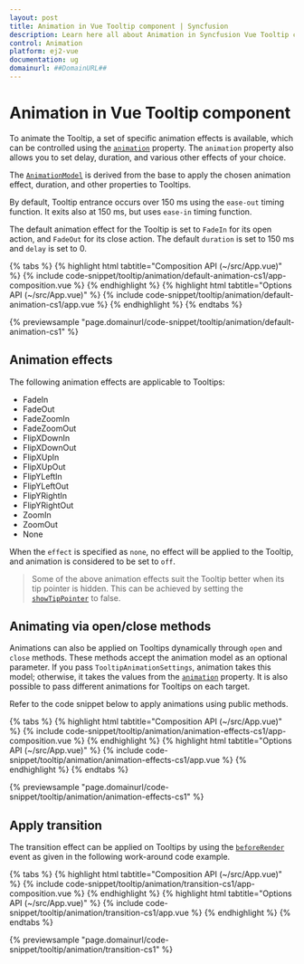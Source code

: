 ```yaml
---
layout: post
title: Animation in Vue Tooltip component | Syncfusion
description: Learn here all about Animation in Syncfusion Vue Tooltip component of Syncfusion Essential JS 2 and more.
control: Animation 
platform: ej2-vue
documentation: ug
domainurl: ##DomainURL##
---
```


# Animation in Vue Tooltip component

To animate the Tooltip, a set of specific animation effects is available, which can be controlled using the [`animation`](https://ej2.syncfusion.com/vue/documentation/api/tooltip#animation) property. The `animation` property also allows you to set delay, duration, and various other effects of your choice.

The [`AnimationModel`](https://ej2.syncfusion.com/vue/documentation/api/tooltip/animationModel/) is derived from the base to apply the chosen animation effect, duration, and other properties to Tooltips.

By default, Tooltip entrance occurs over 150 ms using the `ease-out` timing function. It exits also at 150 ms, but uses `ease-in` timing function.

The default animation effect for the Tooltip is set to `FadeIn` for its open action, and `FadeOut` for its close action. The default `duration` is set to 150 ms and `delay` is set to 0.

{% tabs %}
{% highlight html tabtitle="Composition API (~/src/App.vue)" %}
{% include code-snippet/tooltip/animation/default-animation-cs1/app-composition.vue %}
{% endhighlight %}
{% highlight html tabtitle="Options API (~/src/App.vue)" %}
{% include code-snippet/tooltip/animation/default-animation-cs1/app.vue %}
{% endhighlight %}
{% endtabs %}
        
{% previewsample "page.domainurl/code-snippet/tooltip/animation/default-animation-cs1" %}

## Animation effects

The following animation effects are applicable to Tooltips:

* FadeIn
* FadeOut
* FadeZoomIn
* FadeZoomOut
* FlipXDownIn
* FlipXDownOut
* FlipXUpIn
* FlipXUpOut
* FlipYLeftIn
* FlipYLeftOut
* FlipYRightIn
* FlipYRightOut
* ZoomIn
* ZoomOut
* None

When the `effect` is specified as `none`, no effect will be applied to the Tooltip, and animation is considered to be set to `off`.

> Some of the above animation effects suit the Tooltip better when its tip pointer is hidden.
> This can be achieved by setting the [`showTipPointer`](https://ej2.syncfusion.com/vue/documentation/api/tooltip#showtippointer) to false.

## Animating via open/close methods

Animations can also be applied on Tooltips dynamically through `open` and `close` methods. These methods accept the animation model as an optional parameter. If you pass `TooltipAnimationSettings`, animation takes this model; otherwise, it takes the values from the [`animation`](https://ej2.syncfusion.com/vue/documentation/api/tooltip#animation) property. It is also possible to pass different animations for Tooltips on each target.

Refer to the code snippet below to apply animations using public methods.

{% tabs %}
{% highlight html tabtitle="Composition API (~/src/App.vue)" %}
{% include code-snippet/tooltip/animation/animation-effects-cs1/app-composition.vue %}
{% endhighlight %}
{% highlight html tabtitle="Options API (~/src/App.vue)" %}
{% include code-snippet/tooltip/animation/animation-effects-cs1/app.vue %}
{% endhighlight %}
{% endtabs %}
        
{% previewsample "page.domainurl/code-snippet/tooltip/animation/animation-effects-cs1" %}

## Apply transition

The transition effect can be applied on Tooltips by using the [`beforeRender`](https://ej2.syncfusion.com/vue/documentation/api/tooltip#beforerender) event as given in the following work-around code example.

{% tabs %}
{% highlight html tabtitle="Composition API (~/src/App.vue)" %}
{% include code-snippet/tooltip/animation/transition-cs1/app-composition.vue %}
{% endhighlight %}
{% highlight html tabtitle="Options API (~/src/App.vue)" %}
{% include code-snippet/tooltip/animation/transition-cs1/app.vue %}
{% endhighlight %}
{% endtabs %}
        
{% previewsample "page.domainurl/code-snippet/tooltip/animation/transition-cs1" %}